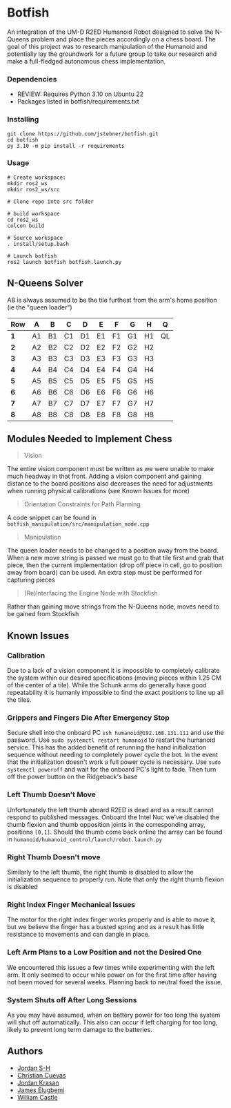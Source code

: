 # Botfish

An integration of the UM-D R2ED Humanoid Robot designed to solve the N-Queens problem and place the pieces accordingly
on a chess board. The goal of this project was to research manipulation of the Humanoid and potentially lay the
groundwork for a future group to take our research and make a full-fledged autonomous chess implementation.

### Dependencies

* REVIEW: Requires Python 3.10 on Ubuntu 22
* Packages listed in botfish/requirements.txt

### Installing

```
git clone https://github.com/jstebner/botfish.git
cd botfish
py 3.10 -m pip install -r requirements
```

### Usage

```
# Create workspace:
mkdir ros2_ws
mkdir ros2_ws/src

# Clone repo into src folder

# build workspace
cd ros2_ws
colcon build

# Source workspace
. install/setup.bash

# Launch botfish
ros2 launch botfish botfish.launch.py
```

## N-Queens Solver

A8 is always assumed to be the tile furthest from the arm's home position (ie the "queen loader")

| Row   | A  | B  | C  | D  | E  | F  | G  | H  | Q  |
|-------|----|----|----|----|----|----|----|----|----|
| **1** | A1 | B1 | C1 | D1 | E1 | F1 | G1 | H1 | QL |
| **2** | A2 | B2 | C2 | D2 | E2 | F2 | G2 | H2 |    |
| **3** | A3 | B3 | C3 | D3 | E3 | F3 | G3 | H3 |    |
| **4** | A4 | B4 | C4 | D4 | E4 | F4 | G4 | H4 |    |
| **5** | A5 | B5 | C5 | D5 | E5 | F5 | G5 | H5 |    |
| **6** | A6 | B6 | C6 | D6 | E6 | F6 | G6 | H6 |    |
| **7** | A7 | B7 | C7 | D7 | E7 | F7 | G7 | H7 |    |
| **8** | A8 | B8 | C8 | D8 | E8 | F8 | G8 | H8 |    |

## Modules Needed to Implement Chess

> Vision

The entire vision component must be written as we were unable to make much headway in that front. Adding a vision
component and gaining distance to the board positions also decreases the need for adjustments when running physical
calibrations (see Known Issues for more)

> Orientation Constraints for Path Planning

A code snippet can be found in ```botfish_manipulation/src/manipulation_node.cpp```

> Manipulation

The queen loader needs to be changed to a position away from the board. When a new move string is passed we must go to
that tile first and grab that piece, then the current implementation (drop off piece in cell, go to position away from
board) can be used. An extra step must be performed for capturing pieces


> (Re)Interfacing the Engine Node with Stockfish

Rather than gaining move strings from the N-Queens node, moves need to be gained from Stockfish

## Known Issues

### Calibration

Due to a lack of a vision component it is impossible to completely calibrate the system within our desired
specifications (moving pieces within 1.25 CM of the center of a tile). While the Schunk arms do generally have good
repeatability it is humanly impossible to find the exact positions to line up all the tiles.

### Grippers and Fingers Die After Emergency Stop

Secure shell into the onboard PC ```ssh humanoid@192.168.131.111``` and use the password.
Use ```sudo systemctl restart humanoid``` to restart the humanoid service. This has the added benefit of rerunning the
hand initialization sequence without needing to completely power cycle the bot. In the event that the initialization
doesn't work a full power cycle is necessary. Use ```sudo systemctl poweroff``` and wait for the onboard PC's light to
fade. Then turn off the power button on the Ridgeback's base

### Left Thumb Doesn't Move

Unfortunately the left thumb aboard R2ED is dead and as a result cannot respond to published messages. Onboard the Intel
Nuc we've disabled the thumb flexion and thumb opposition joints in the corresponding array, positions ```[0,1]```.
Should the thumb come back online the array can be found in ```humanoid/humanoid_control/launch/robot.launch.py```

### Right Thumb Doesn't move

Similarly to the left thumb, the right thumb is disabled to allow the initialization sequence to properly run. Note that
only the right thumb flexion is disabled

### Right Index Finger Mechanical Issues

The motor for the right index finger works properly and is able to move it, but we believe the finger has a busted spring
and as a result has little resistance to movements and can dangle in place.

### Left Arm Plans to a Low Position and not the Desired One

We encountered this issues a few times while experimenting with the left arm. It only seemed to occur while power on for
the first time after having not been moved for several weeks. Planning back to neutral fixed the issue.

### System Shuts off After Long Sessions

As you may have assumed, when on battery power for too long the system will shut off automatically. This also can occur
if left charging for too long, likely to prevent long term damage to the batteries.

## Authors

* [Jordan S-H](https://github.com/jstebner)
* [Christian Cuevas](https://github.com/cdawgc8)
* [Jordan Krasan](https://github.com/JordanKra)
* [James Elugbemi](https://github.com/James-Elugbemi)
* [William Castle](https://github.com/wicastle)

